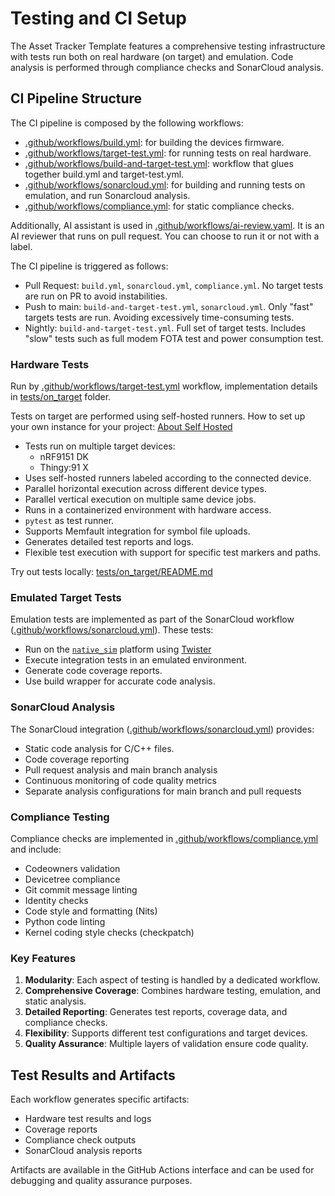 # Testing and CI Setup

The Asset Tracker Template features a comprehensive testing infrastructure with tests run both on real hardware (on target) and emulation.
Code analysis is performed through compliance checks and SonarCloud analysis.

## CI Pipeline Structure

The CI pipeline is composed by the following workflows:
- [.github/workflows/build.yml](../../.github/workflows/build.yml): for building the devices firmware.
- [.github/workflows/target-test.yml](../../.github/workflows/target-test.yml): for running tests on real hardware.
- [.github/workflows/build-and-target-test.yml](../../.github/workflows/build-and-target-test.yml): workflow that glues together build.yml and target-test.yml.
- [.github/workflows/sonarcloud.yml](../../.github/workflows/sonarcloud.yml): for building and running tests on emulation, and run Sonarcloud analysis.
- [.github/workflows/compliance.yml](../../.github/workflows/compliance.yml): for static compliance checks.

Additionally, AI assistant is used in [.github/workflows/ai-review.yaml](../../.github/workflows/ai-review.yaml). It is an AI reviewer that runs on pull request.
You can choose to run it or not with a label.

The CI pipeline is triggered as follows:

- Pull Request: `build.yml`, `sonarcloud.yml`, `compliance.yml`. No target tests are run on PR to avoid instabilities.
- Push to main: `build-and-target-test.yml`, `sonarcloud.yml`. Only "fast" targets tests are run. Avoiding excessively time-consuming tests.
- Nightly: `build-and-target-test.yml`. Full set of target tests. Includes "slow" tests such as full modem FOTA test and power consumption test.

### Hardware Tests

Run by [.github/workflows/target-test.yml](../../.github/workflows/target-test.yml) workflow, implementation details in [tests/on_target](../../tests/on_target) folder.

Tests on target are performed using self-hosted runners. How to set up your own instance for your project: [About Self Hosted](https://docs.github.com/en/actions/hosting-your-own-runners/managing-self-hosted-runners/about-self-hosted-runners)

- Tests run on multiple target devices:
  - nRF9151 DK
  - Thingy:91 X
- Uses self-hosted runners labeled according to the connected device.
- Parallel horizontal execution across different device types.
- Parallel vertical execution on multiple same device jobs.
- Runs in a containerized environment with hardware access.
- `pytest` as test runner.
- Supports Memfault integration for symbol file uploads.
- Generates detailed test reports and logs.
- Flexible test execution with support for specific test markers and paths.

Try out tests locally: [tests/on_target/README.md](../../tests/on_target/README.md)

### Emulated Target Tests

Emulation tests are implemented as part of the SonarCloud workflow ([.github/workflows/sonarcloud.yml](../../.github/workflows/sonarcloud.yml)). These tests:

- Run on the [`native_sim`](https://docs.nordicsemi.com/bundle/ncs-3.0.1/page/zephyr/boards/native/native_sim/doc/index.html) platform using [Twister](https://docs.nordicsemi.com/bundle/ncs-3.0.1/page/zephyr/develop/test/twister.html)
- Execute integration tests in an emulated environment.
- Generate code coverage reports.
- Use build wrapper for accurate code analysis.

### SonarCloud Analysis

The SonarCloud integration ([.github/workflows/sonarcloud.yml](../../.github/workflows/sonarcloud.yml)) provides:

- Static code analysis for C/C++ files.
- Code coverage reporting
- Pull request analysis and main branch analysis
- Continuous monitoring of code quality metrics
- Separate analysis configurations for main branch and pull requests

### Compliance Testing

Compliance checks are implemented in [.github/workflows/compliance.yml](../../.github/workflows/compliance.yml) and include:

- Codeowners validation
- Devicetree compliance
- Git commit message linting
- Identity checks
- Code style and formatting (Nits)
- Python code linting
- Kernel coding style checks (checkpatch)

### Key Features

1. **Modularity**: Each aspect of testing is handled by a dedicated workflow.
2. **Comprehensive Coverage**: Combines hardware testing, emulation, and static analysis.
3. **Detailed Reporting**: Generates test reports, coverage data, and compliance checks.
4. **Flexibility**: Supports different test configurations and target devices.
5. **Quality Assurance**: Multiple layers of validation ensure code quality.

## Test Results and Artifacts

Each workflow generates specific artifacts:

- Hardware test results and logs
- Coverage reports
- Compliance check outputs
- SonarCloud analysis reports

Artifacts are available in the GitHub Actions interface and can be used for debugging and quality assurance purposes.

